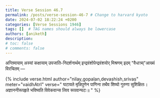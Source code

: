 ```yaml
---
title: Verse Session 46.7
permalink: /posts/verse-session-46-7 # Change to harvard kyoto
date: 2024-07-02 18:22:24 +0200
categories: [Verse Sessions 1946]
tags: []  # TAG names should always be lowercase
authors: [aniketh]
description: 
# toc: false
# comments: false
---
```


अन्तिमायाम् अस्यां कक्षायाम् उपजाति-निदर्शनार्थम् इन्द्रवंशोपेन्द्रवंशयोर् मिश्रणम् इदम् "वैधात्र्य्"आख्यं विरचितम् —

<!-- Verse format -->

{% include verse.html
   author="nilay,gopalan,devashish,srivas"
   meter="vaidhAtrI"
   verse="
   घटायते मृन्निपुणेन पाणिना
   तथैव शिष्यो गुरुणा सुशिक्षितः।
   अज्ञाननीरूपहृते भविष्यति
   विवेकवान्स त्विव रूपवान्घटः॥
   "
%}

